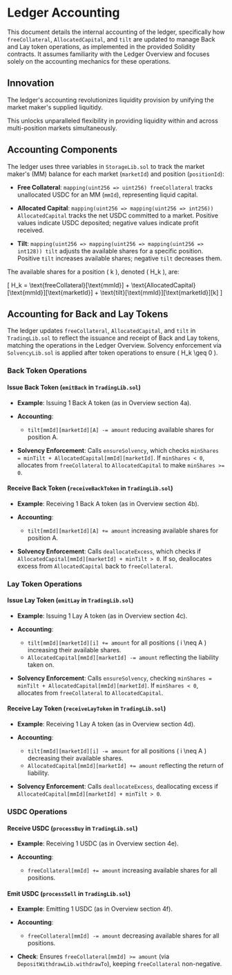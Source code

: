 # Ledger Accounting

This document details the internal accounting of the ledger,
specifically how `freeCollateral`, `AllocatedCapital`, and `tilt` are updated
to manage Back and Lay token operations,
as implemented in the provided Solidity contracts.
It assumes familiarity with the Ledger Overview
and focuses solely on the accounting mechanics for these operations.

## Innovation

The ledger's accounting revolutionizes liquidity provision by unifying the market maker's supplied liquitidy.
 
This unlocks unparalleled flexibility in providing liquidity within and across multi-position markets simultaneously.

## Accounting Components

The ledger uses three variables in `StorageLib.sol` 
to track the market maker's (MM) balance
for each market (`marketId`) and position (`positionId`):

- **Free Collateral**: `mapping(uint256 => uint256) freeCollateral`
  tracks unallocated USDC for an MM (`mmId`),
  representing liquid capital.

- **Allocated Capital**: `mapping(uint256 => mapping(uint256 => int256)) AllocatedCapital`
  tracks the net USDC committed to a market.
  Positive values indicate USDC deposited;
  negative values indicate profit received.

- **Tilt**: `mapping(uint256 => mapping(uint256 => mapping(uint256 => int128)) tilt`
  adjusts the available shares for a specific position.
  Positive `tilt` increases available shares;
  negative `tilt` decreases them.

The available shares for a position \( k \), denoted \( H_k \), are:

\[
H_k = \text{freeCollateral}[\text{mmId}] + \text{AllocatedCapital}[\text{mmId}][\text{marketId}] + \text{tilt}[\text{mmId}][\text{marketId}][k]
\]

## Accounting for Back and Lay Tokens

The ledger updates `freeCollateral`, `AllocatedCapital`, and `tilt`
in `TradingLib.sol`
to reflect the issuance and receipt of Back and Lay tokens,
matching the operations in the Ledger Overview.
Solvency enforcement via `SolvencyLib.sol`
is applied after token operations
to ensure \( H_k \geq 0 \).

### Back Token Operations

#### Issue Back Token (`emitBack` in `TradingLib.sol`)

- **Example**:
  Issuing 1 Back A token (as in Overview section 4a).

- **Accounting**:
  - `tilt[mmId][marketId][A] -= amount` 
    reducing available shares for position A.

- **Solvency Enforcement**:
  Calls `ensureSolvency`,
  which checks `minShares = minTilt + AllocatedCapital[mmId][marketId]`.
  If `minShares < 0`,
  allocates from `freeCollateral` to `AllocatedCapital`
  to make `minShares >= 0`.



#### Receive Back Token (`receiveBackToken` in `TradingLib.sol`)

- **Example**:
  Receiving 1 Back A token (as in Overview section 4b).

- **Accounting**:
  - `tilt[mmId][marketId][A] += amount` 
    increasing available shares for position A.

- **Solvency Enforcement**:
  Calls `deallocateExcess`,
  which checks if `AllocatedCapital[mmId][marketId] + minTilt > 0`.
  If so, deallocates excess from `AllocatedCapital` back to `freeCollateral`.



### Lay Token Operations

#### Issue Lay Token (`emitLay` in `TradingLib.sol`)

- **Example**:
  Issuing 1 Lay A token (as in Overview section 4c).

- **Accounting**:
  - `tilt[mmId][marketId][i] += amount`
    for all positions \( i \neq A \) 
    increasing their available shares.
  - `AllocatedCapital[mmId][marketId] -= amount`
    reflecting the liability taken on.


- **Solvency Enforcement**:
  Calls `ensureSolvency`,
  checking `minShares = minTilt + AllocatedCapital[mmId][marketId]`.
  If `minShares < 0`,
  allocates from `freeCollateral` to `AllocatedCapital`.


#### Receive Lay Token (`receiveLayToken` in `TradingLib.sol`)

- **Example**:
  Receiving 1 Lay A token (as in Overview section 4d).

- **Accounting**:
  - `tilt[mmId][marketId][i] -= amount`
    for all positions \( i \neq A \) 
    decreasing their available shares.
  - `AllocatedCapital[mmId][marketId] += amount` 
    reflecting the return of liability.


- **Solvency Enforcement**:
  Calls `deallocateExcess`,
  deallocating excess if `AllocatedCapital[mmId][marketId] + minTilt > 0`.


### USDC Operations

#### Receive USDC (`processBuy` in `TradingLib.sol`)

- **Example**:
  Receiving 1 USDC (as in Overview section 4e).

- **Accounting**:
  - `freeCollateral[mmId] += amount` 
    increasing available shares for all positions.


#### Emit USDC (`processSell` in `TradingLib.sol`)

- **Example**:
  Emitting 1 USDC (as in Overview section 4f).

- **Accounting**:
  - `freeCollateral[mmId] -= amount` 
    decreasing available shares for all positions.

- **Check**:
  Ensures `freeCollateral[mmId] >= amount` (via `DepositWithdrawLib.withdrawTo`),
  keeping `freeCollateral` non-negative.
